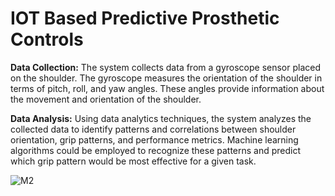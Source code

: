 # IOT Based Predictive Prosthetic Controls

**Data Collection:** The system collects data from a gyroscope sensor placed on the shoulder. 
The gyroscope measures the orientation of the shoulder in terms of pitch, roll, and yaw 
angles. These angles provide information about the movement and orientation of the 
shoulder.

**Data Analysis:** Using data analytics techniques, the system analyzes the collected data to 
identify patterns and correlations between shoulder orientation, grip patterns, and 
performance metrics. Machine learning algorithms could be employed to recognize these 
patterns and predict which grip pattern would be most effective for a given task.

![M2](https://github.com/user-attachments/assets/19723383-cec3-4ee0-9907-b6151f0876ea)


